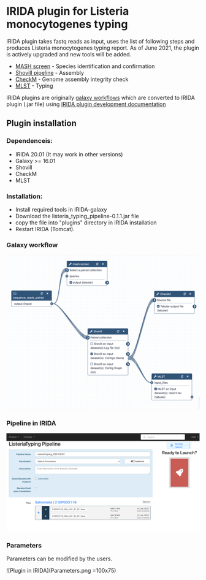 # IRIDA plugin for Listeria monocytogenes typing

IRIDA plugin takes fastq reads as input, uses the list of following steps and produces Listeria monocytogenes typing report.
As of June 2021, the plugin is actively upgraded and new tools will be added.

* [MASH screen](https://mash.readthedocs.io/en/latest/tutorials.html) - Species identification and confirmation 
* [Shovill pipeline](https://github.com/tseemann/shovill) - Assembly
* [CheckM](https://github.com/Ecogenomics/CheckM) - Genome assembly integrity check
* [MLST](https://github.com/tseemann/mlst) - Typing

IRIDA plugins are originally [galaxy workflows](https://galaxyproject.org/learn/advanced-workflow/) which are converted to IRIDA plugin (.jar file) using [IRIDA plugin development documentation](https://github.com/phac-nml/irida-plugin-example)  


## Plugin installation
### Dependenceis:
  * IRIDA 20.01 (It may work in other versions)
  * Galaxy >= 16.01
  * Shovill 
  * CheckM
  * MLST
 

### Installation:
  * Install required tools in IRIDA-galaxy
  * Download the listeria_typing_pipeline-0.1.1.jar file 
  * copy the file into "plugins" directory in IRIDA installation
  * Restart IRIDA (Tomcat).  

### Galaxy workflow
![Plugin in IRIDA](Galaxy_WorkFlow.png?raw=true "Title")


### Pipeline in IRIDA
![Plugin in IRIDA](Pipeline.png?raw=true "Title")

### Parameters
Parameters can be modified by the users.

![Plugin in IRIDA](Parameters.png =100x75)


